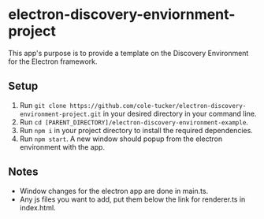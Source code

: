 # electron-discovery-enviornment-project
This app's purpose is to provide a template on the Discovery Environment for the Electron framework.

## Setup
1. Run `git clone https://github.com/cole-tucker/electron-discovery-environment-project.git` in your desired directory in your command line.
2. Run `cd [PARENT_DIRECTORY]/electron-discovery-environment-example`.
3. Run `npm i` in your project directory to install the required dependencies.
4. Run `npm start`. A new window should popup from the electron environment with the app.

## Notes
* Window changes for the electron app are done in main.ts.
* Any js files you want to add, put them below the link for renderer.ts in index.html.